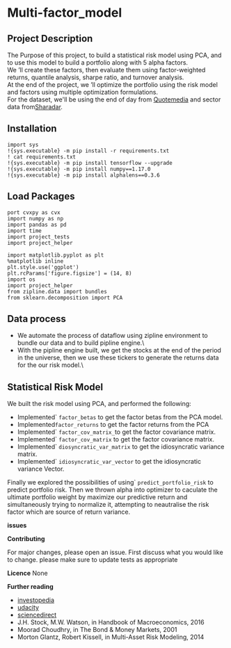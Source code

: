 # **Multi-factor_model**

## **Project Description**

The Purpose of this project, to build a statistical risk model using PCA, and to use this model to build a portfolio along with 5 alpha factors.\
We ’ll create these factors, then evaluate them using factor-weighted returns, quantile analysis, sharpe ratio, and turnover analysis.\
At the end of the project, we ’ll optimize the portfolio using the risk model and factors using multiple optimization formulations.\
For the dataset, we'll be using the end of day from [Quotemedia](https://www.quotemedia.com) and sector data from[Sharadar](https://www.quandl.com/publishers/SHARADAR).


## **Installation**
```
import sys
!{sys.executable} -m pip install -r requirements.txt
! cat requirements.txt
!{sys.executable} -m pip install tensorflow --upgrade
!{sys.executable} -m pip install numpy==1.17.0
!{sys.executable} -m pip install alphalens==0.3.6 

```
## **Load Packages**
```
port cvxpy as cvx
import numpy as np
import pandas as pd
import time
import project_tests
import project_helper

import matplotlib.pyplot as plt
%matplotlib inline
plt.style.use('ggplot')
plt.rcParams['figure.figsize'] = (14, 8)
import os
import project_helper
from zipline.data import bundles
from sklearn.decomposition import PCA

```

## **Data process**
- We automate the process of dataflow using zipline environment to bundle our data and to  build pipline engine.\
- With the pipline engine built, we get the stocks at the end of the period in the universe, then we use these tickers to generate the returns data for the our risk model.\

## **Statistical Risk Model**
We built the risk model using PCA,  and performed the following:
- Implemented` ```factor_betas``` to get the factor betas from the PCA model.
- Implemented```factor_returns``` to get the factor returns from the PCA 
- Implemented` ```factor_cov_matrix_```to get the factor covariance matrix.
- Implemented` ```factor_cov_matrix``` to get the factor covariance matrix.
- Implemented` ```diosyncratic_var_matrix``` to get the idiosyncratic variance matrix.
- Implemented` ```idiosyncratic_var_vector``` to get the idiosyncratic variance Vector.

 Finally we explored the possibilities of using` ```predict_portfolio_risk``` to predict portfolio risk.
 Then we thrown alpha into optimizer to caculate the ultimate portfolio weight by maximize our predictive return and simultaneously trying to normalize it,
 attempting to neautralise the risk factor which are source of return variance.

**issues**


**Contributing**

For major changes, please open an issue. First discuss what you would like to change.
please make sure to update tests as appropriate

**Licence**
None



**Further reading**
- [investopedia](https://www.investopedia.com/terms/m/multifactor-model.asp)
- [udacity](https://udacity.com/nanodegrees/)
- [sciencedirect](https://www.sciencedirect.com/topics/social-sciences/factor-model)
- J.H. Stock, M.W. Watson, in Handbook of Macroeconomics, 2016
- Moorad Choudhry, in The Bond & Money Markets, 2001
- Morton Glantz, Robert Kissell, in Multi-Asset Risk Modeling, 2014



